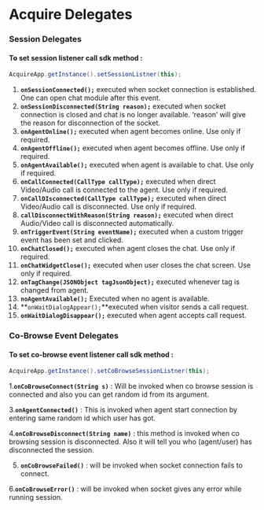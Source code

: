 # Acquire Delegates

### Session Delegates 

#### To set session listener call sdk method :

```java
AcquireApp.getInstance().setSessionListner(this);
```

1. **`onSessionConnected();`** executed when socket connection is established. One can open chat module after this event.
2. **`onSessionDisconnected(String reason);`** executed when socket connection is closed and chat is no longer available. ‘reason’ will give the reason for disconnection of the socket.
3. **`onAgentOnline();`** executed when agent becomes online. Use only if required.
4. **`onAgentOffline();`** executed when agent becomes offline. Use only if required.
5. **`onAgentAvailable();`** executed when agent is available to chat. Use only if required.
6. **`onCallConnected(CallType callType);`** executed when direct Video/Audio call is connected to the agent. Use only if required.
7. **`onCallDIsconnected(CallType callType);`** executed when direct Video/Audio call is disconnected. Use only if required.
8. **`callDisconnectWithReason(String reason);`** executed when direct Audio/Video call is disconnected automatically.
9. **`onTriggerEvent(String eventName);`** executed when a custom trigger event has been set and clicked.
10. **`onChatClosed();`** executed when agent closes the chat. Use only if required.
11. **`onChatWidgetClose();`**  executed when user closes the chat screen. Use only if required.
12. **`onTagChange(JSONObject tagJsonObject);`** executed whenever tag is changed from agent.
13. **`noAgentAvailable();`** Executed when no agent is available.
14. **`onWaitDialogAppear();`**executed when visitor sends a call request.
15. **`onWaitDialogDisappear();`** executed when agent accepts call request.

### Co-Browse Event Delegates

#### To set co-browse event listener call sdk method :

```java
AcquireApp.getInstance().setCoBrowseSessionListner(this);
```

1.**`onCoBrowseConnect(String s)`** : Will be invoked when co browse session is connected and also you can get random id from its argument.

3.**`onAgentConnected()`** : This is invoked when agent start connection by entering same random id which user has got.  

4.**`onCoBrowseDisconnect(String name)`** : this method is invoked when co browsing session is disconnected. Also it will tell you who \(agent/user\) has disconnected the session.

5. **`onCoBrowseFailed()`** : will be invoked when socket connection fails to connect.

6.**`onCoBrowseError()`** : will be invoked when socket gives any error while running session.

